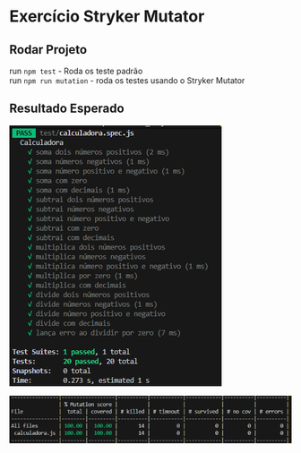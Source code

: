 # Exercício Stryker Mutator

## Rodar Projeto

run `npm test` - Roda os teste padrão <br>
run `npm run mutation` - roda os testes usando o Stryker Mutator


## Resultado Esperado
![Teste Normal](./public/Teste_Normal.png) <br>

![Teste Mutate](./public/Teste_Mutate.png)
